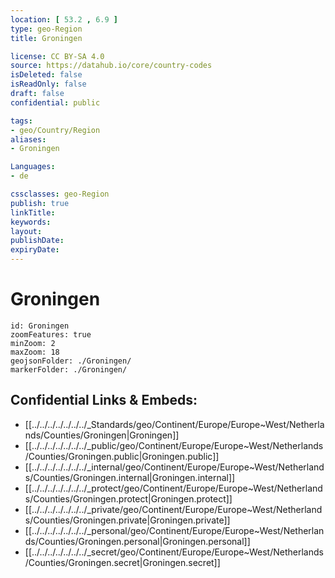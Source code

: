 ```yaml
---
location: [ 53.2 , 6.9 ] 
type: geo-Region
title: Groningen

license: CC BY-SA 4.0
source: https://datahub.io/core/country-codes
isDeleted: false
isReadOnly: false
draft: false
confidential: public

tags:
- geo/Country/Region
aliases:
- Groningen

Languages:
- de

cssclasses: geo-Region
publish: true
linkTitle: 
keywords: 
layout: 
publishDate: 
expiryDate: 
---
```


# Groningen

```leaflet
id: Groningen
zoomFeatures: true 
minZoom: 2 
maxZoom: 18
geojsonFolder: ./Groningen/
markerFolder: ./Groningen/
```


## Confidential Links & Embeds: 
- [[../../../../../../../_Standards/geo/Continent/Europe/Europe~West/Netherlands/Counties/Groningen|Groningen]] 
- [[../../../../../../../_public/geo/Continent/Europe/Europe~West/Netherlands/Counties/Groningen.public|Groningen.public]] 
- [[../../../../../../../_internal/geo/Continent/Europe/Europe~West/Netherlands/Counties/Groningen.internal|Groningen.internal]] 
- [[../../../../../../../_protect/geo/Continent/Europe/Europe~West/Netherlands/Counties/Groningen.protect|Groningen.protect]] 
- [[../../../../../../../_private/geo/Continent/Europe/Europe~West/Netherlands/Counties/Groningen.private|Groningen.private]] 
- [[../../../../../../../_personal/geo/Continent/Europe/Europe~West/Netherlands/Counties/Groningen.personal|Groningen.personal]] 
- [[../../../../../../../_secret/geo/Continent/Europe/Europe~West/Netherlands/Counties/Groningen.secret|Groningen.secret]] 

